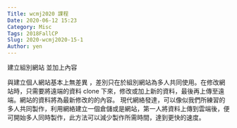 ```yaml
---
Title: wcmj2020 課程
Date: 2020-06-12 15:23
Category: Misc
Tags: 2018FallCP
Slug: 2020-wcmj2020-15-1
Author: yen
---
```

建立組別網站 並加上內容

<!--PELICAN_END_SUMMARY -->
與建立個人網站基本上無差異 ，差別只在於組別網站為多人共同使用。在修改網站時，只需要將遠端的資料 clone 下來，修改或加上新的資料，最後再上傳至遠端。網站的資料將為最新修改的的內容。
現代網絡發達，可以像似我們所練習的多人共同製作，利用網絡建立一個倉儲或是網站，第一人將資料上傳到雲端後，便可開始多人同時製作，此方法可以減少製作所需時間，達到更快的速度。




